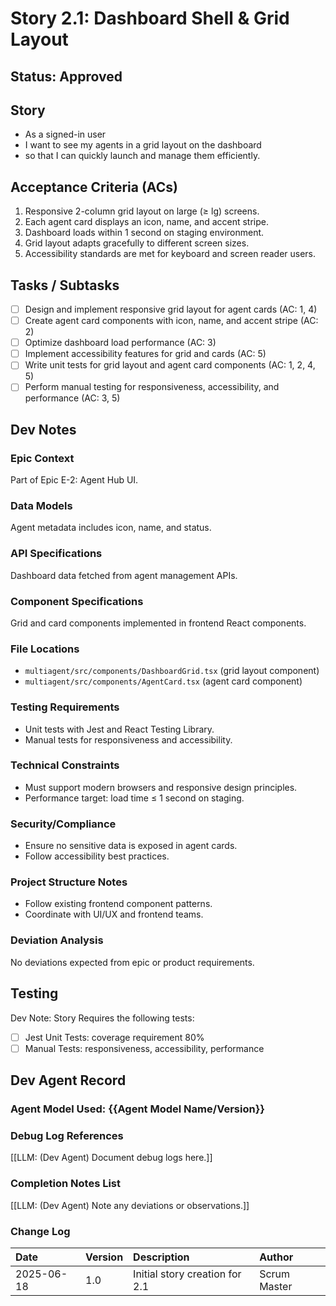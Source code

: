 # Story 2.1: Dashboard Shell & Grid Layout

## Status: Approved

## Story

- As a signed-in user  
- I want to see my agents in a grid layout on the dashboard  
- so that I can quickly launch and manage them efficiently.

## Acceptance Criteria (ACs)

1. Responsive 2-column grid layout on large (≥ lg) screens.  
2. Each agent card displays an icon, name, and accent stripe.  
3. Dashboard loads within 1 second on staging environment.  
4. Grid layout adapts gracefully to different screen sizes.  
5. Accessibility standards are met for keyboard and screen reader users.  

## Tasks / Subtasks

- [ ] Design and implement responsive grid layout for agent cards (AC: 1, 4)  
- [ ] Create agent card components with icon, name, and accent stripe (AC: 2)  
- [ ] Optimize dashboard load performance (AC: 3)  
- [ ] Implement accessibility features for grid and cards (AC: 5)  
- [ ] Write unit tests for grid layout and agent card components (AC: 1, 2, 4, 5)  
- [ ] Perform manual testing for responsiveness, accessibility, and performance (AC: 3, 5)  

## Dev Notes

### Epic Context  
Part of Epic E-2: Agent Hub UI.

### Data Models  
Agent metadata includes icon, name, and status.

### API Specifications  
Dashboard data fetched from agent management APIs.

### Component Specifications  
Grid and card components implemented in frontend React components.

### File Locations  
- `multiagent/src/components/DashboardGrid.tsx` (grid layout component)  
- `multiagent/src/components/AgentCard.tsx` (agent card component)  

### Testing Requirements  
- Unit tests with Jest and React Testing Library.  
- Manual tests for responsiveness and accessibility.  

### Technical Constraints  
- Must support modern browsers and responsive design principles.  
- Performance target: load time ≤ 1 second on staging.  

### Security/Compliance  
- Ensure no sensitive data is exposed in agent cards.  
- Follow accessibility best practices.  

### Project Structure Notes  
- Follow existing frontend component patterns.  
- Coordinate with UI/UX and frontend teams.  

### Deviation Analysis  
No deviations expected from epic or product requirements.  

## Testing

Dev Note: Story Requires the following tests:

- [ ] Jest Unit Tests: coverage requirement 80%  
- [ ] Manual Tests: responsiveness, accessibility, performance  

## Dev Agent Record

### Agent Model Used: {{Agent Model Name/Version}}

### Debug Log References

[[LLM: (Dev Agent) Document debug logs here.]]

### Completion Notes List

[[LLM: (Dev Agent) Note any deviations or observations.]]

### Change Log

| Date       | Version | Description                          | Author       |
| :--------- | :------ | :--------------------------------- | :----------- |
| 2025-06-18 | 1.0     | Initial story creation for 2.1      | Scrum Master |